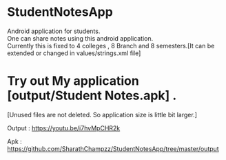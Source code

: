 # StudentNotesApp
Android application for students.
<br /> 
One can share notes using this android application. 
<br /> 
Currently this is fixed to 4 colleges , 8 Branch and 8 semesters.[It can be extended or changed in values/strings.xml file]
<br /> 
# Try out My application [output/Student Notes.apk] .
 [Unused files are not deleted. So application size is little bit larger.]
<br />

Output : https://youtu.be/i7hvMpCHR2k

Apk : https://github.com/SharathChampzz/StudentNotesApp/tree/master/output
